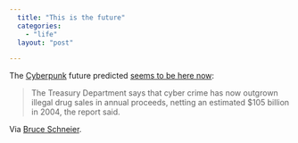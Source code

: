 ```yaml
---
  title: "This is the future"
  categories: 
    - "life"
  layout: "post"

---
```

The [Cyberpunk][1] future predicted [seems to be here now][2]:

> The Treasury Department says that cyber crime has now outgrown illegal drug sales in annual proceeds, netting an estimated $105 billion in 2004, the report said.

Via [Bruce Schneier][3].

[1]: http://en.wikipedia.org/wiki/Cyberpunk
[2]: http://money.cnn.com/2005/12/29/technology/computer_security/index.htm
[3]: http://www.schneier.com/blog/archives/2006/01/how_profitable.html
